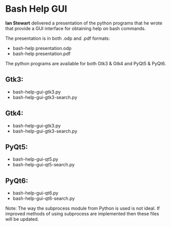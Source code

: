 # Bash Help GUI

**Ian Stewart** delivered a presentation of the python programs that he wrote that provide a
GUI interface for obtaining help on bash commands.

The presentation is in both .odp and .pdf formats:

* bash-help presentation.odp
* bash-help presentation.pdf


The python programs are available for both Gtk3 & Gtk4 and PyQt5 & PyQt6.

## Gtk3:

* bash-help-gui-gtk3.py
* bash-help-gui-gtk3-search.py

## Gtk4:
* bash-help-gui-gtk3.py
* bash-help-gui-gtk3-search.py

## PyQt5:

* bash-help-gui-qt5.py
* bash-help-gui-qt5-search.py

## PyQt6:

* bash-help-gui-qt6.py
* bash-help-gui-qt6-search.py

Note: The way the subprocess module from Python is used is not ideal. If improved methods of 
using subprocess are implemented then these files will be updated.
